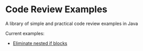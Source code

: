 # Code Review Examples
A library of simple and practical code review examples in Java

Current examples:
* [Eliminate nested if blocks](https://github.com/cobusbez/code-review-examples/blob/main/src/main/java/codesmells/nestedifblocks/NestedIfBlocks.java)
